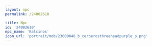 ```yaml
---
layout: npc
permalink: /24002610

title: Npc
id: '24002610'
npc_name: 'Kalcinos'
icon_url: 'portrait/mob/23000046_b_cerberosthreeheadpurple_p.png'
---
```

